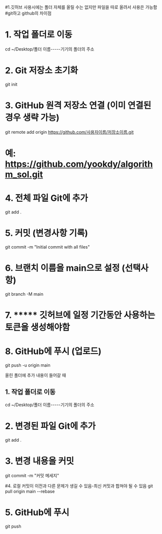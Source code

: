 #1.깃허브 사용시에는 폴더 자체를 올릴 수는 없지만 파일을 따로 올려서 사용은 가능함
#git하고 github의 차이점




# 1. 작업 폴더로 이동
cd ~/Desktop/폴더 이름-----기기의 폴더의 주소

# 2. Git 저장소 초기화
git init

# 3. GitHub 원격 저장소 연결 (이미 연결된 경우 생략 가능)
git remote add origin https://github.com/사용자이름/저장소이름.git
# 예: https://github.com/yookdy/algorithm_sol.git

# 4. 전체 파일 Git에 추가
git add .

# 5. 커밋 (변경사항 기록)
git commit -m "Initial commit with all files"

# 6. 브랜치 이름을 main으로 설정 (선택사항)
git branch -M main

# 7. ***** 깃허브에 일정 기간동안 사용하는 토큰을 생성해야함

# 8. GitHub에 푸시 (업로드)
git push -u origin main



올린 폴더에 추가 내용이 들어갈 때
## 1. 작업 폴더로 이동
cd ~/Desktop/폴더 이름-----기기의 폴더의 주소

# 2. 변경된 파일 Git에 추가
git add .

# 3. 변경 내용을 커밋
git commit -m "커밋 메세지"


#4. 로컬 커밋이 이전과 다른 문제가 생길 수 있음-최신 커밋과 합쳐야 될 수 있음
git pull origin main --rebase

# 5. GitHub에 푸시
git push

